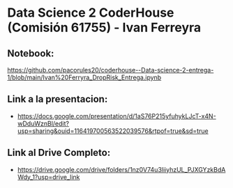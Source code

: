 # Data Science 2 CoderHouse (Comisión 61755) - Ivan Ferreyra

## Notebook:
https://github.com/pacorules20/coderhouse--Data-science-2-entrega-1/blob/main/Ivan%20Ferryra_DropRisk_Entrega.ipynb

## Link a la presentacion:
- https://docs.google.com/presentation/d/1aS76P215yfuhykLJcT-x4N-wDduWznBl/edit?usp=sharing&ouid=116419700563522039576&rtpof=true&sd=true

## Link al Drive Completo:
- https://drive.google.com/drive/folders/1nz0V74u3liiyhzUL_PJXGYzkBdAWdy_1?usp=drive_link
